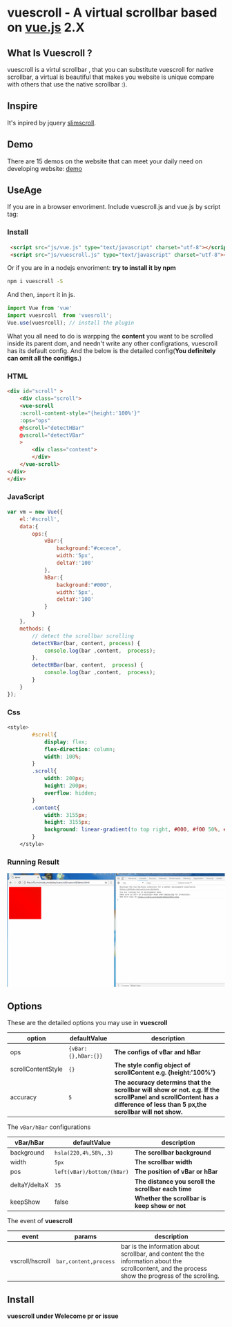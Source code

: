 # vuescroll - A virtual scrollbar based on [vue.js](https://github.com/vuejs/vue) 2.X

## What Is Vuescroll ?

vuescroll is a virtul scrollbar , that you can substitute vuescroll for native scrollbar, a virtual is beautiful that makes you website is unique compare with others that use the native scrollbar :). 

## Inspire

It's inpired by jquery [slimscroll](https://github.com/rochal/jQuery-slimScroll).

## Demo

There are 15 demos on the website that can meet your daily need on developing website: [demo](https://wangyi7099.github.io/vuescroll/)

## UseAge

If you are in a browser envoriment. Include vuescroll.js and vue.js by script tag:
### Install
```html
 <script src="js/vue.js" type="text/javascript" charset="utf-8"></script>
 <script src="js/vuescroll.js" type="text/javascript" charset="utf-8"></script>

```
Or if you are in a nodejs envoriment:
**try to install it by npm**
```bash
npm i vuescroll -S
```
And then, `import` it in js. 
```javascript
import Vue from 'vue'
import vuesrcoll  from 'vuesroll';
Vue.use(vuesrcoll); // install the plugin
```
What you all need to do is warpping the **content** you want to be scrolled inside its parent dom, and needn't write any other configrations, vuescroll has its default config. And the below is the detailed config(**You definitely can omit all the conifigs.**)

### HTML
```html
<div id="scroll" >
	<div class="scroll">
	<vue-scroll  
	:scroll-content-style="{height:'100%'}" 
	:ops="ops"
	@hscroll="detectHBar"
	@vscroll="detectVBar"
	>
		<div class="content">
		</div>
	</vue-scroll>
</div>
</div> 
```
### JavaScript
```javascript
var vm = new Vue({
	el:'#scroll',
	data:{
		ops:{
			vBar:{
				background:"#cecece",
				width:'5px',
				deltaY:'100'
			},
			hBar:{
				background:"#000",
				width:'5px',
				deltaY:'100'
			}	
		}
	},
	methods: {
		// detect the scrollbar scrolling
		detectVBar(bar, content, process) { 
			console.log(bar ,content,  process);
		},
		detectHBar(bar, content,  process) {
			console.log(bar ,content,  process);
		}
	}
});
```
### Css
```css
<style>
		#scroll{
			display: flex;
			flex-direction: column;
			width: 100%;
		}
		.scroll{
			width: 200px;
			height: 200px;
			overflow: hidden;
		}
		.content{
			width: 3155px;
			height: 3155px;
			background: linear-gradient(to top right, #000, #f00 50%, #090);
		}
	</style>
```

### Running Result

![pic](https://github.com/wangyi7099/pictureCdn/blob/master/allPic/others/vuescroll.gif?raw=true)

## Options

These are the detailed options you may use in **vuescroll**

option|defaultValue|description
-----|------------|----
ops|`{vBar:{},hBar:{}}`| **The configs of vBar and hBar**
scrollContentStyle|`{}`| **The style config object of scrollContent e.g. {height:'100%'}**
accuracy|`5`| **The accuracy determins that the scrollbar will show or not. e.g. If the scrollPanel and scrollContent has a difference of less than 5 px,the scrollbar will not show.**

The `vBar/hBar` configurations

vBar/hBar|defaultValue|description
-----|------------|----
background|`hsla(220,4%,58%,.3)`|**The scrollbar background**
width|`5px`|**The scrollbar width**
pos|`left(vBar)/bottom/(hBar)`|**The position of vBar or hBar**
deltaY/deltaX|`35`|**The distance you scroll the scrollbar each time**
keepShow|false|**Whether the scrollbar is keep show or not**

The event of **vuescroll**

event|params|description
-----|------------|----
vscroll/hscroll|`bar,content,process`|bar is the information about scrollbar, and content the the information about the scrollcontent, and the process show the progress of the scrolling.

## Install

**vuescroll under Welecome pr or issue**
